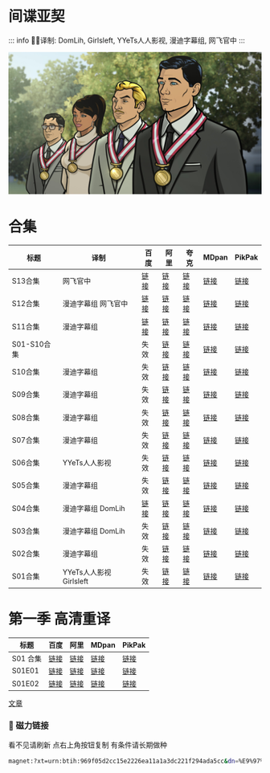 # 间谍亚契

::: info
✍🏻译制: DomLih, Girlsleft, YYeTs人人影视, 漫迪字幕组, 网飞官中
:::

![Archer-Season-12-Premiere-Medal-Ceremony.jpeg](Archer-Season-12-Premiere-Medal-Ceremony.jpeg)

# 合集

| 标题 | 译制 | 百度 | 阿里 | 夸克 | MDpan | PikPak |
| --- | --- | --- | --- | --- | --- | --- |
| S13合集 | 网飞官中 |[链接](https://pan.baidu.com/s/182s-bAXZEtH35CwrYw8LpQ?pwd=s8sq) |[链接](https://www.aliyundrive.com/s/2iwqcH5UVW2) |[链接](https://pan.quark.cn/s/ab409e750646) |[链接](https://pan.mdsub.top/zh-CN/%E9%97%B4%E8%B0%8D%E4%BA%9A%E5%A5%91/) |[链接](https://mypikpak.com/s/VNmWORQrPp2tU0AMeCpmtjT8o1) |
| S12合集 | 漫迪字幕组 网飞官中 |[链接](https://pan.baidu.com/s/1TmN-Pi2IstKAQ3jjHXHWlA?pwd=9ryf) |[链接](https://www.aliyundrive.com/s/2iwqcH5UVW2) |[链接](https://pan.quark.cn/s/ab409e750646) |[链接](https://pan.mdsub.top/zh-CN/%E9%97%B4%E8%B0%8D%E4%BA%9A%E5%A5%91/) |[链接](https://mypikpak.com/s/VNmWORQrPp2tU0AMeCpmtjT8o1) |
| S11合集 | 漫迪字幕组 |[链接](https://pan.baidu.com/s/10kfz9SUeA4CiSwjASlPXuQ?pwd=gs5h) |[链接](https://www.aliyundrive.com/s/2iwqcH5UVW2) |[链接](https://pan.quark.cn/s/ab409e750646) |[链接](https://pan.mdsub.top/zh-CN/%E9%97%B4%E8%B0%8D%E4%BA%9A%E5%A5%91/) |[链接](https://mypikpak.com/s/VNmWORQrPp2tU0AMeCpmtjT8o1) |
| S01-S10合集 |  | 失效 |[链接](https://www.aliyundrive.com/s/2iwqcH5UVW2) |[链接](https://pan.quark.cn/s/ab409e750646) |[链接](https://pan.mdsub.top/zh-CN/%E9%97%B4%E8%B0%8D%E4%BA%9A%E5%A5%91/) |[链接](https://mypikpak.com/s/VNmWORQrPp2tU0AMeCpmtjT8o1) |
| S10合集 | 漫迪字幕组 | 失效 |[链接](https://www.aliyundrive.com/s/2iwqcH5UVW2) |[链接](https://pan.quark.cn/s/ab409e750646) |[链接](https://pan.mdsub.top/zh-CN/%E9%97%B4%E8%B0%8D%E4%BA%9A%E5%A5%91/) |[链接](https://mypikpak.com/s/VNmWORQrPp2tU0AMeCpmtjT8o1) |
| S09合集 | 漫迪字幕组 | 失效 |[链接](https://www.aliyundrive.com/s/2iwqcH5UVW2) |[链接](https://pan.quark.cn/s/ab409e750646) |[链接](https://pan.mdsub.top/zh-CN/%E9%97%B4%E8%B0%8D%E4%BA%9A%E5%A5%91/) |[链接](https://mypikpak.com/s/VNmWORQrPp2tU0AMeCpmtjT8o1) |
| S08合集 | 漫迪字幕组 | 失效 |[链接](https://www.aliyundrive.com/s/2iwqcH5UVW2) |[链接](https://pan.quark.cn/s/ab409e750646) |[链接](https://pan.mdsub.top/zh-CN/%E9%97%B4%E8%B0%8D%E4%BA%9A%E5%A5%91/) |[链接](https://mypikpak.com/s/VNmWORQrPp2tU0AMeCpmtjT8o1) |
| S07合集 | 漫迪字幕组 | 失效 |[链接](https://www.aliyundrive.com/s/2iwqcH5UVW2) |[链接](https://pan.quark.cn/s/ab409e750646) |[链接](https://pan.mdsub.top/zh-CN/%E9%97%B4%E8%B0%8D%E4%BA%9A%E5%A5%91/) |[链接](https://mypikpak.com/s/VNmWORQrPp2tU0AMeCpmtjT8o1) |
| S06合集 | YYeTs人人影视 | 失效 |[链接](https://www.aliyundrive.com/s/2iwqcH5UVW2) |[链接](https://pan.quark.cn/s/ab409e750646) |[链接](https://pan.mdsub.top/zh-CN/%E9%97%B4%E8%B0%8D%E4%BA%9A%E5%A5%91/) |[链接](https://mypikpak.com/s/VNmWORQrPp2tU0AMeCpmtjT8o1) |
| S05合集 | 漫迪字幕组 | 失效 |[链接](https://www.aliyundrive.com/s/2iwqcH5UVW2) |[链接](https://pan.quark.cn/s/ab409e750646) |[链接](https://pan.mdsub.top/zh-CN/%E9%97%B4%E8%B0%8D%E4%BA%9A%E5%A5%91/) |[链接](https://mypikpak.com/s/VNmWORQrPp2tU0AMeCpmtjT8o1) |
| S04合集 | 漫迪字幕组 DomLih |[链接](https://pan.baidu.com/s/1-Ybr1NlpLqxgjPEXybdDdQ?pwd=33nm) |[链接](https://www.aliyundrive.com/s/2iwqcH5UVW2) |[链接](https://pan.quark.cn/s/ab409e750646) |[链接](https://pan.mdsub.top/zh-CN/%E9%97%B4%E8%B0%8D%E4%BA%9A%E5%A5%91/) |[链接](https://mypikpak.com/s/VNmWORQrPp2tU0AMeCpmtjT8o1) |
| S03合集 | 漫迪字幕组 DomLih | 失效 |[链接](https://www.aliyundrive.com/s/2iwqcH5UVW2) |[链接](https://pan.quark.cn/s/ab409e750646) |[链接](https://pan.mdsub.top/zh-CN/%E9%97%B4%E8%B0%8D%E4%BA%9A%E5%A5%91/) |[链接](https://mypikpak.com/s/VNmWORQrPp2tU0AMeCpmtjT8o1) |
| S02合集 | 漫迪字幕组 | 失效 |[链接](https://www.aliyundrive.com/s/2iwqcH5UVW2) |[链接](https://pan.quark.cn/s/ab409e750646) |[链接](https://pan.mdsub.top/zh-CN/%E9%97%B4%E8%B0%8D%E4%BA%9A%E5%A5%91/) |[链接](https://mypikpak.com/s/VNmWORQrPp2tU0AMeCpmtjT8o1) |
| S01合集 | YYeTs人人影视 Girlsleft | 失效 |[链接](https://www.aliyundrive.com/s/2iwqcH5UVW2) |[链接](https://pan.quark.cn/s/ab409e750646) |[链接](https://pan.mdsub.top/zh-CN/%E9%97%B4%E8%B0%8D%E4%BA%9A%E5%A5%91/) |[链接](https://mypikpak.com/s/VNmWORQrPp2tU0AMeCpmtjT8o1) |

# 第一季 高清重译

| 标题 | 百度 | 阿里 | MDpan | PikPak |
| --- | --- | --- | --- | --- |
| S01 合集 |[链接](https://pan.baidu.com/s/1JAq54wtHlG8cxanfFydb_A?pwd=aym3) |[链接](https://www.aliyundrive.com/s/NAE5eqNvDYh) |[链接](https://pan.mdsub.top/zh-CN/%E9%97%B4%E8%B0%8D%E4%BA%9A%E5%A5%91/) |[链接](https://mypikpak.com/s/VNmWORQrPp2tU0AMeCpmtjT8o1) |
| S01E01 |[链接](https://pan.baidu.com/s/1JAq54wtHlG8cxanfFydb_A?pwd=aym3) |[链接](https://www.aliyundrive.com/s/Ce23VevTSKZ) |[链接](https://pan.mdsub.top/zh-CN/%E9%97%B4%E8%B0%8D%E4%BA%9A%E5%A5%91/) |[链接](https://mypikpak.com/s/VNmWORQrPp2tU0AMeCpmtjT8o1) |
| S01E02 |[链接](https://pan.baidu.com/s/1JAq54wtHlG8cxanfFydb_A?pwd=aym3) |[链接](https://www.aliyundrive.com/s/wYYV5yHkeUT) |[链接](https://pan.mdsub.top/zh-CN/%E9%97%B4%E8%B0%8D%E4%BA%9A%E5%A5%91/) |[链接](https://mypikpak.com/s/VNmWORQrPp2tU0AMeCpmtjT8o1) |

[文章](%E6%96%87%E7%AB%A0%2052f55561e2a34d5a950a609ac68dc38a.csv)

### 🧲 磁力链接

看不见请刷新 点右上角按钮复制 有条件请长期做种

```bash
magnet:?xt=urn:btih:969f05d2cc15e2226ea11a1a3dc221f294ada5cc&dn=%E9%97%B4%E8%B0%8D%E4%BA%9A%E5%A5%91.Archer.S01-S13.%E5%8F%8C%E8%AF%AD%E5%AD%97%E5%B9%95&tr=http%3A%2F%2F1337.abcvg.info%3A80%2Fannounce&tr=https%3A%2F%2F1337.abcvg.info%3A443%2Fannounce&tr=http%3A%2F%2Fbt.okmp3.ru%3A2710%2Fannounce&tr=http%3A%2F%2Fbvarf.tracker.sh%3A2086%2Fannounce&tr=http%3A%2F%2Fnyaa.tracker.wf%3A7777%2Fannounce&tr=http%3A%2F%2Fopen.acgnxtracker.com%3A80%2Fannounce&tr=http%3A%2F%2Fshare.camoe.cn%3A8080%2Fannounce&tr=http%3A%2F%2Ft.nyaatracker.com%3A80%2Fannounce&tr=http%3A%2F%2Ftorrentsmd.com%3A8080%2Fannounce&tr=http%3A%2F%2Ftracker.bt4g.com%3A2095%2Fannounce&tr=http%3A%2F%2Ftracker.electro-torrent.pl%3A80%2Fannounce&tr=http%3A%2F%2Ftracker.files.fm%3A6969%2Fannounce&tr=http%3A%2F%2Ftracker.gbitt.info%3A80%2Fannounce&tr=https%3A%2F%2Ftracker.gbitt.info%3A443%2Fannounce&tr=http%3A%2F%2Ftracker.ipv6tracker.org%3A80%2Fannounce&tr=http%3A%2F%2Ftracker.ipv6tracker.ru%3A80%2Fannounce&tr=http%3A%2F%2Ftracker.nartlof.com.br%3A6969%2Fannounce&tr=http%3A%2F%2Ftracker.renfei.net%3A8080%2Fannounce&tr=http%3A%2F%2Ftracker.tfile.co%3A80%2Fannounce&tr=http%3A%2F%2Fv6-tracker.0g.cx%3A6969%2Fannounce&tr=http%3A%2F%2Fwww.all4nothin.net%3A80%2Fannounce.php&tr=http%3A%2F%2Fwww.wareztorrent.com%3A80%2Fannounce&tr=https%3A%2F%2Ft1.hloli.org%3A443%2Fannounce&tr=https%3A%2F%2Ftr.burnabyhighstar.com%3A443%2Fannounce&tr=https%3A%2F%2Ftracker.kuroy.me%3A443%2Fannounce&tr=https%3A%2F%2Ftracker.lilithraws.cf%3A443%2Fannounce&tr=https%3A%2F%2Ftracker.lilithraws.org%3A443%2Fannounce&tr=https%3A%2F%2Ftracker.loligirl.cn%3A443%2Fannounce&tr=https%3A%2F%2Ftracker.tamersunion.org%3A443%2Fannounce&tr=https%3A%2F%2Ftracker.yemekyedim.com%3A443%2Fannounce&tr=https%3A%2F%2Ftracker1.520.jp%3A443%2Fannounce&tr=https%3A%2F%2Ftrackers.mlsub.net%3A443%2Fannounce&tr=https%3A%2F%2Fwww.peckservers.com%3A9443%2Fannounce&tr=udp%3A%2F%2Fapi.alarmasqueretaro.com%3A3074%2Fannounce&tr=udp%3A%2F%2Fd40969.acod.regrucolo.ru%3A6969%2Fannounce&tr=udp%3A%2F%2Fec2-18-191-163-220.us-east-2.compute.amazonaws.com%3A6969%2Fannounce&tr=udp%3A%2F%2Fepider.me%3A6969%2Fannounce&tr=udp%3A%2F%2Fexodus.desync.com%3A6969%2Fannounce&tr=udp%3A%2F%2Fipv6.fuuuuuck.com%3A6969%2Fannounce&tr=udp%3A%2F%2Fisk.richardsw.club%3A6969%2Fannounce&tr=udp%3A%2F%2Fmoonburrow.club%3A6969%2Fannounce&tr=udp%3A%2F%2Fmovies.zsw.ca%3A6969%2Fannounce&tr=udp%3A%2F%2Fns1.monolithindustries.com%3A6969%2Fannounce&tr=udp%3A%2F%2Fodd-hd.fr%3A6969%2Fannounce&tr=udp%3A%2F%2Foh.fuuuuuck.com%3A6969%2Fannounce&tr=udp%3A%2F%2Fopen.demonii.com%3A1337%2Fannounce&tr=udp%3A%2F%2Fopen.free-tracker.ga%3A6969%2Fannounce&tr=udp%3A%2F%2Fopen.stealth.si%3A80%2Fannounce&tr=udp%3A%2F%2Fopen.tracker.ink%3A6969%2Fannounce&tr=udp%3A%2F%2Fopen.u-p.pw%3A6969%2Fannounce&tr=udp%3A%2F%2Fopentor.org%3A2710%2Fannounce&tr=udp%3A%2F%2Fopentracker.io%3A6969%2Fannounce&tr=udp%3A%2F%2Fp4p.arenabg.com%3A1337%2Fannounce&tr=udp%3A%2F%2Fretracker.lanta.me%3A2710%2Fannounce&tr=udp%3A%2F%2Fretracker01-msk-virt.corbina.net%3A80%2Fannounce&tr=udp%3A%2F%2Fsabross.xyz%3A6969%2Fannounce&tr=udp%3A%2F%2Fthetracker.org%3A80%2Fannounce&tr=udp%3A%2F%2Fthouvenin.cloud%3A6969%2Fannounce&tr=udp%3A%2F%2Ftk1.trackerservers.com%3A8080%2Fannounce&tr=udp%3A%2F%2Ftracker-udp.gbitt.info%3A80%2Fannounce&tr=udp%3A%2F%2Ftracker.0x7c0.com%3A6969%2Fannounce&tr=udp%3A%2F%2Ftracker.cyberia.is%3A6969%2Fannounce&tr=udp%3A%2F%2Ftracker.dler.com%3A6969%2Fannounce&tr=udp%3A%2F%2Ftracker.doko.moe%3A6969%2Fannounce&tr=udp%3A%2F%2Ftracker.edkj.club%3A6969%2Fannounce&tr=udp%3A%2F%2Ftracker.fnix.net%3A6969%2Fannounce&tr=udp%3A%2F%2Ftracker.mirrorbay.org%3A6969%2Fannounce&tr=udp%3A%2F%2Ftracker.openbittorrent.com%3A6969%2Fannounce&tr=udp%3A%2F%2Ftracker.opentrackr.org%3A1337%2Fannounce&tr=udp%3A%2F%2Ftracker.skynetcloud.site%3A6969%2Fannounce&tr=udp%3A%2F%2Ftracker.skyts.net%3A6969%2Fannounce&tr=udp%3A%2F%2Ftracker.srv00.com%3A6969%2Fannounce&tr=udp%3A%2F%2Ftracker.t-rb.org%3A6969%2Fannounce&tr=udp%3A%2F%2Ftracker.theoks.net%3A6969%2Fannounce&tr=udp%3A%2F%2Ftracker.therarbg.com%3A6969%2Fannounce&tr=udp%3A%2F%2Ftracker.torrent.eu.org%3A451%2Fannounce&tr=udp%3A%2F%2Ftracker.torrust-demo.com%3A6969%2Fannounce&tr=udp%3A%2F%2Ftracker.tryhackx.org%3A6969%2Fannounce&tr=udp%3A%2F%2Ftracker1.bt.moack.co.kr%3A80%2Fannounce&tr=udp%3A%2F%2Ftracker2.dler.com%3A80%2Fannounce&tr=udp%3A%2F%2Ftracker3.itzmx.com%3A6961%2Fannounce&tr=udp%3A%2F%2Fttk2.nbaonlineservice.com%3A6969%2Fannounce&tr=udp%3A%2F%2Fu4.trakx.crim.ist%3A1337%2Fannounce&tr=udp%3A%2F%2Fu6.trakx.crim.ist%3A1337%2Fannounce&tr=udp%3A%2F%2Fuploads.gamecoast.net%3A6969%2Fannounce&tr=udp%3A%2F%2Fwepzone.net%3A6969%2Fannounce&tr=udp%3A%2F%2Fwww.torrent.eu.org%3A451%2Fannounce&tr=udp%3A%2F%2Fy.paranoid.agency%3A6969%2Fannounce&tr=udp%3A%2F%2Fyahor.of.by%3A6969%2Fannounce
```